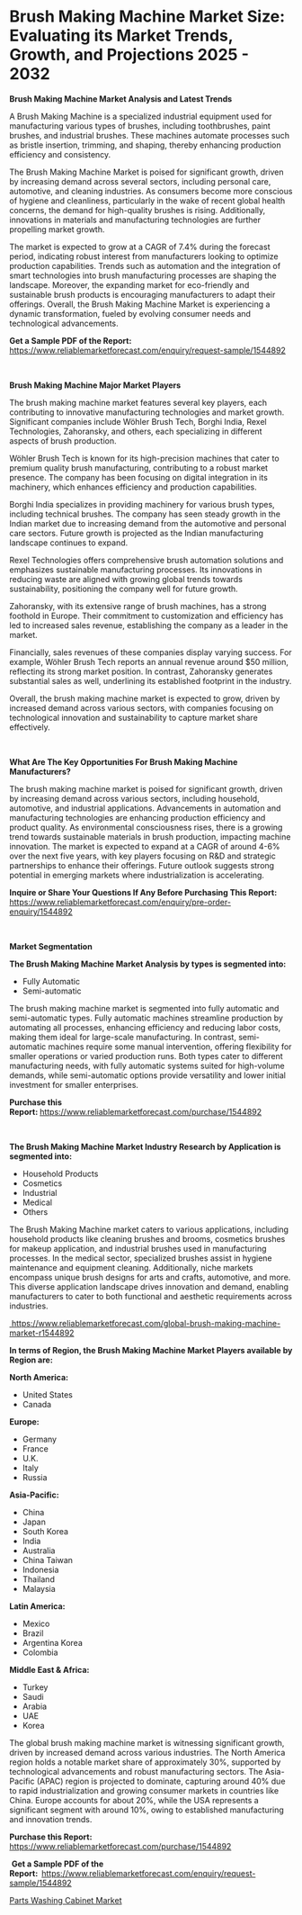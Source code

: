 <p><h1>Brush Making Machine Market Size: Evaluating its Market Trends, Growth, and Projections 2025 - 2032</h1></p><p><strong>Brush Making Machine Market Analysis and Latest Trends</strong></p>
<p><p>A Brush Making Machine is a specialized industrial equipment used for manufacturing various types of brushes, including toothbrushes, paint brushes, and industrial brushes. These machines automate processes such as bristle insertion, trimming, and shaping, thereby enhancing production efficiency and consistency.</p><p>The Brush Making Machine Market is poised for significant growth, driven by increasing demand across several sectors, including personal care, automotive, and cleaning industries. As consumers become more conscious of hygiene and cleanliness, particularly in the wake of recent global health concerns, the demand for high-quality brushes is rising. Additionally, innovations in materials and manufacturing technologies are further propelling market growth.</p><p>The market is expected to grow at a CAGR of 7.4% during the forecast period, indicating robust interest from manufacturers looking to optimize production capabilities. Trends such as automation and the integration of smart technologies into brush manufacturing processes are shaping the landscape. Moreover, the expanding market for eco-friendly and sustainable brush products is encouraging manufacturers to adapt their offerings. Overall, the Brush Making Machine Market is experiencing a dynamic transformation, fueled by evolving consumer needs and technological advancements.</p></p>
<p><strong>Get a Sample PDF of the Report:&nbsp;</strong> <a href="https://www.reliablemarketforecast.com/enquiry/request-sample/1544892?utm_campaign=2332&utm_medium=2&utm_source=Github&utm_content=ia&utm_term=17022025&utm_id=brush-making-machine">https://www.reliablemarketforecast.com/enquiry/request-sample/1544892</a></p>
<p>&nbsp;</p>
<p><strong>Brush Making Machine Major Market Players</strong></p>
<p><p>The brush making machine market features several key players, each contributing to innovative manufacturing technologies and market growth. Significant companies include Wöhler Brush Tech, Borghi India, Rexel Technologies, Zahoransky, and others, each specializing in different aspects of brush production.</p><p>Wöhler Brush Tech is known for its high-precision machines that cater to premium quality brush manufacturing, contributing to a robust market presence. The company has been focusing on digital integration in its machinery, which enhances efficiency and production capabilities.</p><p>Borghi India specializes in providing machinery for various brush types, including technical brushes. The company has seen steady growth in the Indian market due to increasing demand from the automotive and personal care sectors. Future growth is projected as the Indian manufacturing landscape continues to expand.</p><p>Rexel Technologies offers comprehensive brush automation solutions and emphasizes sustainable manufacturing processes. Its innovations in reducing waste are aligned with growing global trends towards sustainability, positioning the company well for future growth.</p><p>Zahoransky, with its extensive range of brush machines, has a strong foothold in Europe. Their commitment to customization and efficiency has led to increased sales revenue, establishing the company as a leader in the market.</p><p>Financially, sales revenues of these companies display varying success. For example, Wöhler Brush Tech reports an annual revenue around $50 million, reflecting its strong market position. In contrast, Zahoransky generates substantial sales as well, underlining its established footprint in the industry.</p><p>Overall, the brush making machine market is expected to grow, driven by increased demand across various sectors, with companies focusing on technological innovation and sustainability to capture market share effectively.</p></p>
<p>&nbsp;</p>
<p><strong>What Are The Key Opportunities For Brush Making Machine Manufacturers?</strong></p>
<p><p>The brush making machine market is poised for significant growth, driven by increasing demand across various sectors, including household, automotive, and industrial applications. Advancements in automation and manufacturing technologies are enhancing production efficiency and product quality. As environmental consciousness rises, there is a growing trend towards sustainable materials in brush production, impacting machine innovation. The market is expected to expand at a CAGR of around 4-6% over the next five years, with key players focusing on R&D and strategic partnerships to enhance their offerings. Future outlook suggests strong potential in emerging markets where industrialization is accelerating.</p></p>
<p><strong>Inquire or Share Your Questions If Any Before Purchasing This Report:</strong> <a href="https://www.reliablemarketforecast.com/enquiry/pre-order-enquiry/1544892?utm_campaign=2332&utm_medium=2&utm_source=Github&utm_content=ia&utm_term=17022025&utm_id=brush-making-machine">https://www.reliablemarketforecast.com/enquiry/pre-order-enquiry/1544892</a></p>
<p>&nbsp;</p>
<p><strong>Market Segmentation</strong></p>
<p><strong>The Brush Making Machine Market Analysis by types is segmented into:</strong></p>
<p><ul><li>Fully Automatic</li><li>Semi-automatic</li></ul></p>
<p><p>The brush making machine market is segmented into fully automatic and semi-automatic types. Fully automatic machines streamline production by automating all processes, enhancing efficiency and reducing labor costs, making them ideal for large-scale manufacturing. In contrast, semi-automatic machines require some manual intervention, offering flexibility for smaller operations or varied production runs. Both types cater to different manufacturing needs, with fully automatic systems suited for high-volume demands, while semi-automatic options provide versatility and lower initial investment for smaller enterprises.</p></p>
<p><strong>Purchase this Report:&nbsp;</strong><a href="https://www.reliablemarketforecast.com/purchase/1544892?utm_campaign=2332&utm_medium=2&utm_source=Github&utm_content=ia&utm_term=17022025&utm_id=brush-making-machine">https://www.reliablemarketforecast.com/purchase/1544892</a></p>
<p>&nbsp;</p>
<p><strong>The Brush Making Machine Market Industry Research by Application is segmented into:</strong></p>
<p><ul><li>Household Products</li><li>Cosmetics</li><li>Industrial</li><li>Medical</li><li>Others</li></ul></p>
<p><p>The Brush Making Machine market caters to various applications, including household products like cleaning brushes and brooms, cosmetics brushes for makeup application, and industrial brushes used in manufacturing processes. In the medical sector, specialized brushes assist in hygiene maintenance and equipment cleaning. Additionally, niche markets encompass unique brush designs for arts and crafts, automotive, and more. This diverse application landscape drives innovation and demand, enabling manufacturers to cater to both functional and aesthetic requirements across industries.</p></p>
<p><a href="https://www.reliablemarketforecast.com/global-brush-making-machine-market-r1544892?utm_campaign=2332&utm_medium=2&utm_source=Github&utm_content=ia&utm_term=17022025&utm_id=brush-making-machine">&nbsp;https://www.reliablemarketforecast.com/global-brush-making-machine-market-r1544892</a></p>
<p><strong>In terms of Region, the Brush Making Machine Market Players available by Region are:</strong></p>
<p>
    <p> <strong> North America: </strong>
        <ul>
            <li>United States</li>
            <li>Canada</li>
        </ul>
        </p> 
    <p> <strong> Europe: </strong>
        <ul>
            <li>Germany</li>
            <li>France</li>
            <li>U.K.</li>
            <li>Italy</li>
            <li>Russia</li>
        </ul>
        </p> 
    <p> <strong> Asia-Pacific: </strong>
        <ul>
            <li>China</li>
            <li>Japan</li>
            <li>South Korea</li>
            <li>India</li>
            <li>Australia</li>
            <li>China Taiwan</li>
            <li>Indonesia</li>
            <li>Thailand</li>
            <li>Malaysia</li>
        </ul>
        </p> 
    <p> <strong> Latin America: </strong>
        <ul>
            <li>Mexico</li>
            <li>Brazil</li>
            <li>Argentina Korea</li>
            <li>Colombia</li>
        </ul>
        </p> 
    <p> <strong> Middle East & Africa: </strong>
        <ul>
            <li>Turkey</li>
            <li>Saudi</li>
            <li>Arabia</li>
            <li>UAE</li>
            <li>Korea</li>
        </ul>
    </p>
    </p>
<p><p>The global brush making machine market is witnessing significant growth, driven by increased demand across various industries. The North America region holds a notable market share of approximately 30%, supported by technological advancements and robust manufacturing sectors. The Asia-Pacific (APAC) region is projected to dominate, capturing around 40% due to rapid industrialization and growing consumer markets in countries like China. Europe accounts for about 20%, while the USA represents a significant segment with around 10%, owing to established manufacturing and innovation trends.</p></p>
<p><strong>Purchase this Report: </strong><a href="https://www.reliablemarketforecast.com/purchase/1544892?utm_campaign=2332&utm_medium=2&utm_source=Github&utm_content=ia&utm_term=17022025&utm_id=brush-making-machine">https://www.reliablemarketforecast.com/purchase/1544892</a></p>
<p>&nbsp;<strong>Get a Sample PDF of the Report:&nbsp;&nbsp;</strong><a href="https://www.reliablemarketforecast.com/enquiry/request-sample/1544892?utm_campaign=2332&utm_medium=2&utm_source=Github&utm_content=ia&utm_term=17022025&utm_id=brush-making-machine">https://www.reliablemarketforecast.com/enquiry/request-sample/1544892</a></p>
<p><strong></strong></p>
<p><p><a href="https://github.com/schwminh2001101/Market-Research-Report-List-1/blob/main/parts-washing-cabinet-market.md?utm_campaign=2332&utm_medium=2&utm_source=Github&utm_content=ia&utm_term=17022025&utm_id=brush-making-machine">Parts Washing Cabinet Market</a></p></p>